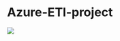 # Azure-ETl-project

![](https://drive.google.com/file/d/1Ai3C8xOmviPMvVN89sAMriVsuOCAFl2G/view?usp=sharing)
